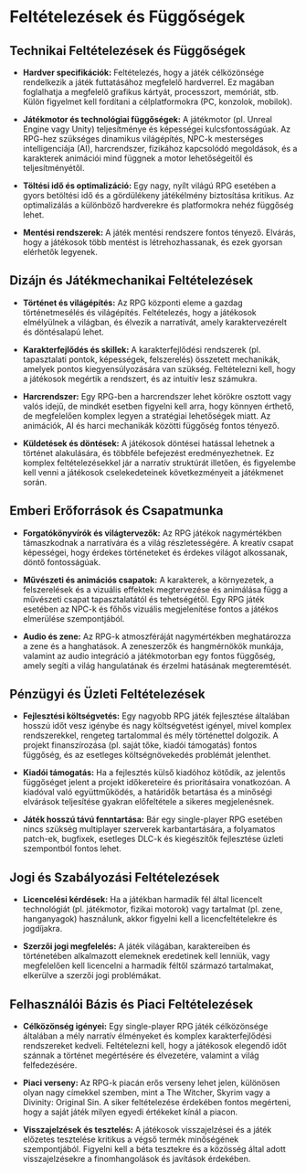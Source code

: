 # Feltételezések és Függőségek

## Technikai Feltételezések és Függőségek

- **Hardver specifikációk:** Feltételezés, hogy a játék célközönsége rendelkezik a játék
futtatásához megfelelő hardverrel. Ez magában foglalhatja a megfelelő grafikus
kártyát, processzort, memóriát, stb. Külön figyelmet kell fordítani a célplatformokra
(PC, konzolok, mobilok).

- **Játékmotor és technológiai függőségek:** A játékmotor (pl. Unreal Engine vagy
Unity) teljesítménye és képességei kulcsfontosságúak. Az RPG-hez szükséges
dinamikus világépítés, NPC-k mesterséges intelligenciája (AI), harcrendszer,
fizikához kapcsolódó megoldások, és a karakterek animációi mind függnek a motor
lehetőségeitől és teljesítményétől.

- **Töltési idő és optimalizáció:** Egy nagy, nyílt világú RPG esetében a gyors betöltési
idő és a gördülékeny játékélmény biztosítása kritikus. Az optimalizálás a különböző
hardverekre és platformokra nehéz függőség lehet.

- **Mentési rendszerek:** A játék mentési rendszere fontos tényező. Elvárás, hogy a
játékosok több mentést is létrehozhassanak, és ezek gyorsan elérhetők legyenek.

## Dizájn és Játékmechanikai Feltételezések

- **Történet és világépítés:** Az RPG központi eleme a gazdag történetmesélés és
világépítés. Feltételezés, hogy a játékosok elmélyülnek a világban, és élvezik a
narratívát, amely karaktervezérelt és döntésalapú lehet.

- **Karakterfejlődés és skillek:** A karakterfejlődési rendszerek (pl. tapasztalati pontok,
képességek, felszerelés) összetett mechanikák, amelyek pontos kiegyensúlyozására
van szükség. Feltételezni kell, hogy a játékosok megértik a rendszert, és az intuitív
lesz számukra.

- **Harcrendszer:** Egy RPG-ben a harcrendszer lehet körökre osztott vagy valós idejű,
de mindkét esetben figyelni kell arra, hogy könnyen érthető, de megfelelően komplex
legyen a stratégiai lehetőségek miatt. Az animációk, AI és harci mechanikák közötti
függőség fontos tényező.

- **Küldetések és döntések:** A játékosok döntései hatással lehetnek a történet
alakulására, és többféle befejezést eredményezhetnek. Ez komplex feltételezésekkel
jár a narratív struktúrát illetően, és figyelembe kell venni a játékosok cselekedeteinek
következményeit a játékmenet során.

## Emberi Erőforrások és Csapatmunka

- **Forgatókönyvírók és világtervezők:** Az RPG játékok nagymértékben támaszkodnak
a narratívára és a világ részletességére. A kreatív csapat képességei, hogy érdekes
történeteket és érdekes világot alkossanak, döntő fontosságúak.

- **Művészeti és animációs csapatok:** A karakterek, a környezetek, a felszerelések és
a vizuális effektek megtervezése és animálása függ a művészeti csapat
tapasztalatától és tehetségétől. Egy RPG játék esetében az NPC-k és főhős vizuális
megjelenítése fontos a játékos elmerülése szempontjából.

- **Audio és zene:** Az RPG-k atmoszféráját nagymértékben meghatározza a zene és a
hanghatások. A zeneszerzők és hangmérnökök munkája, valamint az audio
integráció a játékmotorban egy fontos függőség, amely segíti a világ hangulatának és
érzelmi hatásának megteremtését.

## Pénzügyi és Üzleti Feltételezések

- **Fejlesztési költségvetés:** Egy nagyobb RPG játék fejlesztése általában hosszú időt
vesz igénybe és nagy költségvetést igényel, mivel komplex rendszerekkel, rengeteg
tartalommal és mély történettel dolgozik. A projekt finanszírozása (pl. saját tőke,
kiadói támogatás) fontos függőség, és az esetleges költségnövekedés problémát
jelenthet.

- **Kiadói támogatás:** Ha a fejlesztés külső kiadóhoz kötődik, az jelentős függőséget
jelent a projekt időkereteire és prioritásaira vonatkozóan. A kiadóval való
együttműködés, a határidők betartása és a minőségi elvárások teljesítése gyakran
előfeltétele a sikeres megjelenésnek.

- **Játék hosszú távú fenntartása:** Bár egy single-player RPG esetében nincs szükség
multiplayer szerverek karbantartására, a folyamatos patch-ek, bugfixek, esetleges
DLC-k és kiegészítők fejlesztése üzleti szempontból fontos lehet.

## Jogi és Szabályozási Feltételezések

- **Licencelési kérdések:** Ha a játékban harmadik fél által licencelt technológiát (pl.
játékmotor, fizikai motorok) vagy tartalmat (pl. zene, hanganyagok) használunk, akkor
figyelni kell a licencfeltételekre és jogdíjakra.

- **Szerzői jogi megfelelés:** A játék világában, karaktereiben és történetében
alkalmazott elemeknek eredetinek kell lenniük, vagy megfelelően kell licencelni a
harmadik féltől származó tartalmakat, elkerülve a szerzői jogi problémákat.

## Felhasználói Bázis és Piaci Feltételezések

- **Célközönség igényei:** Egy single-player RPG játék célközönsége általában a mély
narratív élményeket és komplex karakterfejlődési rendszereket kedveli. Feltételezni
kell, hogy a játékosok elegendő időt szánnak a történet megértésére és élvezetére,
valamint a világ felfedezésére.

- **Piaci verseny:** Az RPG-k piacán erős verseny lehet jelen, különösen olyan nagy
címekkel szemben, mint a The Witcher, Skyrim vagy a Divinity: Original Sin. A siker
feltételezése érdekében fontos megérteni, hogy a saját játék milyen egyedi értékeket
kínál a piacon.

- **Visszajelzések és tesztelés:** A játékosok visszajelzései és a játék előzetes
tesztelése kritikus a végső termék minőségének szempontjából. Figyelni kell a béta
tesztekre és a közösség által adott visszajelzésekre a finomhangolások és javítások
érdekében.
